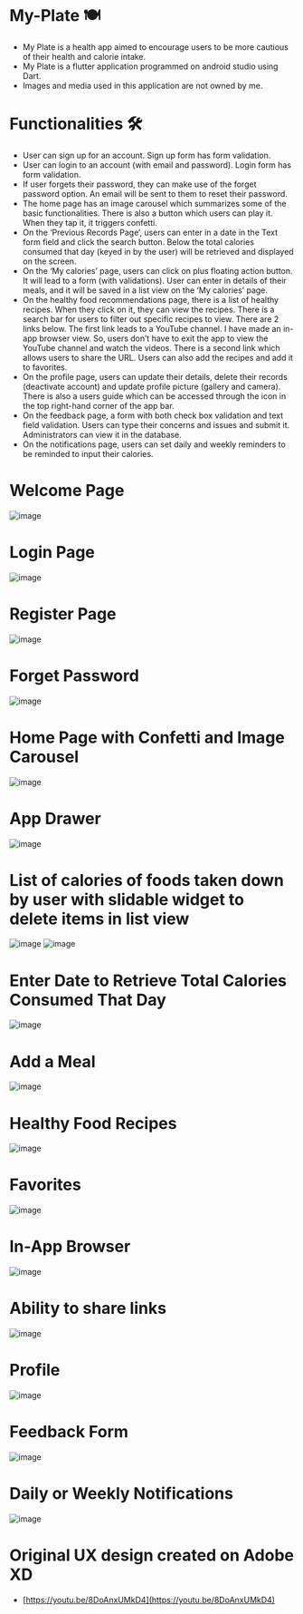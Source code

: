 # My-Plate 🍽️
- My Plate is a health app aimed to encourage users to be more cautious of their health and calorie intake.
- My Plate is a flutter application programmed on android studio using Dart.
- Images and media used in this application are not owned by me.

# Functionalities 🛠️
- User can sign up for an account. Sign up form has form validation. 
- User can login to an account (with email and password). Login form has form validation.
- If user forgets their password, they can make use of the forget password option. An email will be sent to them to reset their password.
- The home page has an image carousel which summarizes some of the basic functionalities. There is also a button which users can play it. When they tap it, it triggers confetti. 
- On the ‘Previous Records Page’, users can enter in a date in the Text form field and click the search button. Below the total calories consumed that day (keyed in by the user) will be retrieved and displayed on the screen. 
- On the ‘My calories’ page, users can click on plus floating action button. It will lead to a form (with validations). User can enter in details of their meals, and it will be saved in a list view on the ‘My calories’ page. 
- On the healthy food recommendations page, there is a list of healthy recipes. When they click on it, they can view the recipes. There is a search bar for users to filter out specific recipes to view. There are 2 links below. The first link leads to a YouTube channel. I have made an in-app browser view. So, users don’t have to exit the app to view the YouTube channel and watch the videos. There is a second link which allows users to share the URL. Users can also add the recipes and add it to favorites. 
- On the profile page, users can update their details, delete their records (deactivate account) and update profile picture (gallery and camera). There is also a users guide which can be accessed through the icon in the top right-hand corner of the app bar. 
- On the feedback page, a form with both check box validation and text field validation. Users can type their concerns and issues and submit it. Administrators can view it in the database. 
- On the notifications page, users can set daily and weekly reminders to be reminded to input their calories. 

# Welcome Page
![image](https://user-images.githubusercontent.com/100062535/191887457-31c7ad4d-cdfa-4c1a-8dab-ae23eb3de482.png)

# Login Page
![image](https://user-images.githubusercontent.com/100062535/191886259-1eb62fea-2de1-40ae-9c72-815a4e019a23.png)

# Register Page
![image](https://user-images.githubusercontent.com/100062535/191886362-2b01ef00-5db1-4e97-9f06-629b6e0df555.png)

# Forget Password
![image](https://user-images.githubusercontent.com/100062535/191886453-a8b6fe8d-e37f-4507-8f54-4eca03637843.png)

# Home Page with Confetti and Image Carousel
![image](https://user-images.githubusercontent.com/100062535/191887422-468fa5de-cd54-43cb-8901-34ca021742ee.png)

# App Drawer
![image](https://user-images.githubusercontent.com/100062535/191788163-43d1019e-1120-45f9-9301-7129d905e3c8.png)

# List of calories of foods taken down by user with slidable widget to delete items in list view
![image](https://user-images.githubusercontent.com/100062535/191788523-3d93744e-cee7-4087-bb34-b402164325ad.png)
![image](https://user-images.githubusercontent.com/100062535/191789869-1c79362f-8de6-459a-97cb-68f0ab71aa61.png)


# Enter Date to Retrieve Total Calories Consumed That Day
![image](https://user-images.githubusercontent.com/100062535/191788616-40672559-cd27-4ed1-8b7d-476c088ab436.png)

# Add a Meal
![image](https://user-images.githubusercontent.com/100062535/191788681-1893e10f-4bdf-4399-91ed-81f23e4253b5.png)

# Healthy Food Recipes
![image](https://user-images.githubusercontent.com/100062535/191788719-d782c938-3004-49e5-9504-757fd9320b12.png)

# Favorites
![image](https://user-images.githubusercontent.com/100062535/191788769-d2e76c04-a150-4e0a-b4f4-391c0aef8f30.png)

# In-App Browser
![image](https://user-images.githubusercontent.com/100062535/191789029-22adce78-b40b-4e35-bb23-6877fe63435a.png)

# Ability to share links
![image](https://user-images.githubusercontent.com/100062535/191789278-67e41f9c-d3e5-4733-ad0b-3d94001612dd.png)

# Profile
![image](https://user-images.githubusercontent.com/100062535/191789345-f09c9d9e-2602-482f-bfce-71710bcaf2ac.png)

# Feedback Form
![image](https://user-images.githubusercontent.com/100062535/191789378-925dee7d-a255-4676-89e1-a5de6fd03330.png)

# Daily or Weekly Notifications
![image](https://user-images.githubusercontent.com/100062535/191789534-ba52cbd4-7722-4d5b-90aa-9c3e340ebd99.png)














# Original UX design created on Adobe XD
- [https://youtu.be/8DoAnxUMkD4](https://youtu.be/8DoAnxUMkD4)



